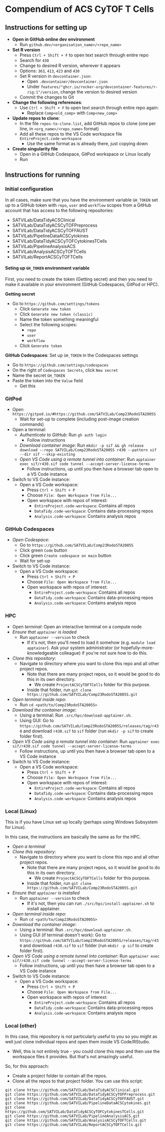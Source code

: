 # Compendium of ACS CyTOF T Cells

## Instructions for setting up

- **Open in GitHub online dev environment**
  - Run `github.dev/<organisation_name>/<repo_name>`
- **Set R version**
  - Press `Ctrl + Shift + F` to open text search through entire repo
  - Search for `430` 
  - Change to desired R version, wherever it appears
   - Options: `363`, `413`, `423` and `430`
  - Set R version in `devcontainer.json`:
    - Open `.devcontainer/devcontainer.json`
    - Under `features/"ghcr.io/rocker-org/devcontainer-features/r-rig:1"/version`, change the version to desired version
  - Commit the changes to Git
- **Change the following references**:
  - Use `Ctrl + Shift + F` to open text search through entire repo again:
    - Replace `Comp<old_comp>` with `Comp<new_comp>`
- **Update repos to clone**:
  - In the file `repos-to-clone.list`, add GitHub repos to clone (one per line, in `<org_name>/<repo_name>` format)
  - Add all these repos to the VS Code workspace file `EntireProject.code-workspace`
    - Use the same format as is already there, just copying down
- **Create singularity file**
  - Open in a GitHub Codespace, GitPod workspace or Linux locally
  - Run 


## Instructions for running

### Initial configuration

In all cases, make sure that you have the environment variable `GH_TOKEN` set up to a GitHub token with `repo`, `user` and `workflow` scopes
from a GitHub account that has access to the following repositories:

- SATVILab/DataTidyACSClinical
- SATVILab/DataTidyACSCyTOFPreprocess
- SATVILab/DataTidyACSCyTOFFAUST
- SATVILab/PipelineDataACSCytokines
- SATVILab/DataTidyACSCyTOFCytokinesTCells
- SATVILab/PipelineAnalysisACS
- SATVILab/AnalysisACSCyTOFTCells
- SATVILab/ReportACSCyTOFTCells

#### Seting up `GH_TOKEN` environment variable

First, you need to create the token (Getting secret) and then you need to make it available in your environment (GitHub Codespaces, GitPod or HPC).

**Getting secret**

- Go to `https://github.com/settings/tokens`
  - Click `Generate new token`
  - Click `Generate new token (classic)`
  - Name the token something meaningful
  - Select the following scopes:
    - `repo`
    - `user`
    - `workflow`
  - Click `Generate token`

**GitHub Codespaces**: Set up `GH_TOKEN` in the Codespaces settings

- Go to `https://github.com/settings/codespaces`
- On the right of `Codespaces Secrets`, click `New secret`
- Name the secret `GH_TOKEN`
- Paste the token into the `Value` field
  - Get this

### GitPod

- Open `https://gitpod.io/#https://github.com/SATVILab/Comp23RodoSTA2005S`
  - Wait for set-up to complete (including post-image creation commands)
- Open a terminal:
  - *Authenticate to GitHub*: Run `gh auth login`
    - Follow instructions
  - *Download container image*: Run `mkdir -p sif && gh release download --repo SATVILab/Comp23RodoSTA2005S r430 --pattern sif --dir sif --skip-existing`
  - *Open VS Code using a remote tunnel into container*: Run `apptainer exec sif/r430.sif code tunnel --accept-server-license-terms`
    - Follow instructions, up until you then have a browser tab open to a VS Code instance
- Switch to VS Code instance:
  - Open a VS Code workspace:
    - Press `Ctrl + Shift + P`
    - Choose `File: Open Workspace from File...`
    - Open workspace with repos of interest:
      - `EntireProject.code-workspace`: Contains all repos
      - `DataTidy.code-workspace`: Contains data-processing repos
      - `Analysis.code-workspace`: Contains analysis repos

### GitHub Codespaces

- *Open Codespace*:
  - Go to `https://github.com/SATVILab/Comp23RodoSTA2005S`
  - Click green `Code` button
  - Click green `Create codespace on main` button
  - Wait for set-up
- Switch to VS Code instance:
  - Open a VS Code workspace:
    - Press `Ctrl + Shift + P`
    - Choose `File: Open Workspace from File...`
    - Open workspace with repos of interest:
      - `EntireProject.code-workspace`: Contains all repos
      - `DataTidy.code-workspace`: Contains data-processing repos
      - `Analysis.code-workspace`: Contains analysis repos

### HPC

- Open *terminal*: Open an interactive terminal on a compute node
- *Ensure that `apptainer` is loaded*
  - Run `apptainer --version` to check
    - If it's not, then you'll need to load it somehow (e.g. `module load apptainer`). Ask your system administrator (or hopefully-more-knowledgeable colleague) if you're not sure how to do this.
- *Clone this repository*:
  - Navigate to directory where you want to clone this repo and all other project repos.
    - Note that there are many project repos, so it would be good to do this in its own directory.
      - We create `ProjectACSCyTOFTCells` folder for this purpose.
    - Inside that folder, run `git clone https://github.com/SATVILab/Comp23RodoSTA2005S.git`
- *Open terminal inside repo*:
  - Run `cd <path/to/Comp23RodoSTA2005S>`
- *Download the container image*:
  - Using a terminal: Run `.src/hpc/download-apptainer.sh`.
  - Using GUI: Go to `https://github.com/SATVILab/Comp23RodoSTA2005S/releases/tag/r430` and download `r430.sif` to `sif` folder (run `mkdir -p sif` to create folder first).
- *Open VS Code using a remote tunnel into container*: Run `apptainer exec sif/r430.sif code tunnel --accept-server-license-terms`
    - Follow instructions, up until you then have a browser tab open to a VS Code instance
- Switch to VS Code instance:
  - Open a VS Code workspace:
    - Press `Ctrl + Shift + P`
    - Choose `File: Open Workspace from File...`
    - Open workspace with repos of interest:
      - `EntireProject.code-workspace`: Contains all repos
      - `DataTidy.code-workspace`: Contains data-processing repos
      - `Analysis.code-workspace`: Contains analysis repos

### Local (Linux)

This is if you have Linux set up locally (perhaps using Windows Subsystem for Linux).

In this case, the instructions are basically the same as for the HPC.

- *Open a terminal*
- *Clone this repository*:
  - Navigate to directory where you want to clone this repo and all other project repos.
    - Note that there are many project repos, so it would be good to do this in its own directory.
      - We create `ProjectACSCyTOFTCells` folder for this purpose.
    - Inside that folder, run `git clone https://github.com/SATVILab/Comp23RodoSTA2005S.git`
- *Ensure that `apptainer` is installed*
  - Run `apptainer --version` to check
    - If it's not, then you can run `./src/hpc/install-apptainer.sh` to install apptainer.
- *Open terminal inside repo*:
  - Run `cd <path/to/Comp23RodoSTA2005S>`
- *Download the container image*:
  - Using a terminal: Run `.src/hpc/download-apptainer.sh`.
  - Using GUI (if terminal doesn't work): Go to `https://github.com/SATVILab/Comp23RodoSTA2005S/releases/tag/r430` and download `r430.sif` to `sif` folder (run `mkdir -p sif` to create folder first).
- *Open VS Code using a remote tunnel into container*: Run `apptainer exec sif/r430.sif code tunnel --accept-server-license-terms`
    - Follow instructions, up until you then have a browser tab open to a VS Code instance
- Switch to VS Code instance:
  - Open a VS Code workspace:
    - Press `Ctrl + Shift + P`
    - Choose `File: Open Workspace from File...`
    - Open workspace with repos of interest:
      - `EntireProject.code-workspace`: Contains all repos
      - `DataTidy.code-workspace`: Contains data-processing repos
      - `Analysis.code-workspace`: Contains analysis repos

### Local (other)

In this case, this repository is not particularly useful to you so you might as well just clone individual repos and open them inside VS Code/RStudio.
- Well, this is not entirely true - you could clone this repo and then use the workspace files it provides. But that's not amazingly useful.

So, for this approach:

- Create a project folder to contain all the repos.
- Clone all the repos to that project folder. You can use this script:

```
git clone https://github.com/SATVILab/DataTidyACSClinical.git
git clone https://github.com/SATVILab/DataTidyACSCyTOFPreprocess.git
git clone https://github.com/SATVILab/DataTidyACSCyTOFFAUST.git
git clone https://github.com/SATVILab/PipelineDataACSCytokines.git
git clone https://github.com/SATVILab/DataTidyACSCyTOFCytokinesTCells.git
git clone https://github.com/SATVILab/PipelineAnalysisACS.git
git clone https://github.com/SATVILab/AnalysisACSCyTOFTCells.git
git clone https://github.com/SATVILab/ReportACSCyTOFTCells.git
```
